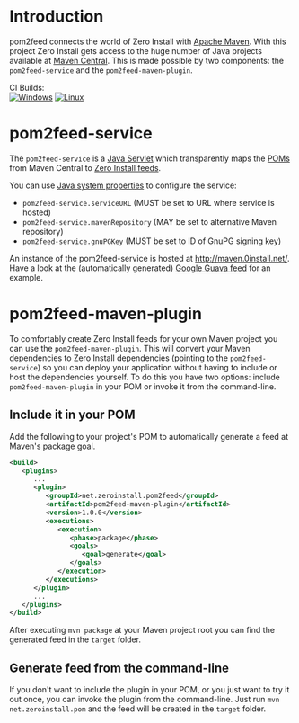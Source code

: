 # Introduction

pom2feed connects the world of Zero Install with [Apache Maven](http://maven.apache.org/). With this project Zero Install gets access to the huge number of Java projects available at [Maven Central](http://search.maven.org/). This is made possible by two components: the ```pom2feed-service``` and the ```pom2feed-maven-plugin```.

CI Builds:  
[![Windows](https://img.shields.io/appveyor/ci/0install/pom2feed.svg?label=Windows)](https://ci.appveyor.com/project/0install/pom2feed)
[![Linux](https://img.shields.io/travis/0install/pom2feed.svg?label=Linux)](https://travis-ci.org/0install/pom2feed)


# pom2feed-service

The ```pom2feed-service``` is a [Java Servlet](http://en.wikipedia.org/wiki/Java_Servlet) which transparently maps the [POMs](http://maven.apache.org/pom.html) from Maven Central to [Zero Install feeds](http://0install.net/interface-spec.html).

You can use [Java system properties](http://docs.oracle.com/javase/tutorial/essential/environment/sysprop.html) to configure the service:
* ```pom2feed-service.serviceURL``` (MUST be set to URL where service is hosted)
* ```pom2feed-service.mavenRepository``` (MAY be set to alternative Maven repository)
* ```pom2feed-service.gnuPGKey``` (MUST be set to ID of GnuPG signing key)

An instance of the pom2feed-service is hosted at http://maven.0install.net/. Have a look at the (automatically generated) [Google Guava feed](http://maven.0install.net/com/google/guava/guava/) for an example.


# pom2feed-maven-plugin

To comfortably create Zero Install feeds for your own Maven project you can use the ```pom2feed-maven-plugin```. This will convert your Maven dependencies to Zero Install dependencies (pointing to the ```pom2feed-service```) so you can deploy your application without having to include or host the dependencies yourself. To do this you have two options: include ```pom2feed-maven-plugin``` in your POM or invoke it from the command-line.

## Include it in your POM

Add the following to your project's POM to automatically generate a feed at Maven's package goal.
```xml
<build>
   <plugins>
      ...
      <plugin>
         <groupId>net.zeroinstall.pom2feed</groupId>
         <artifactId>pom2feed-maven-plugin</artifactId>
         <version>1.0.0</version>
         <executions>
            <execution>
               <phase>package</phase>
               <goals>
                  <goal>generate</goal>
               </goals>
            </execution>
         </executions>
      </plugin>
      ...
   </plugins>
</build>
```
After executing ```mvn package``` at your Maven project root you can find the generated feed in the ```target``` folder.

## Generate feed from the command-line

If you don't want to include the plugin in your POM, or you just want to try it out once, you can invoke the plugin from the command-line. Just run ```mvn net.zeroinstall.pom``` and the feed will be created in the ```target``` folder.
